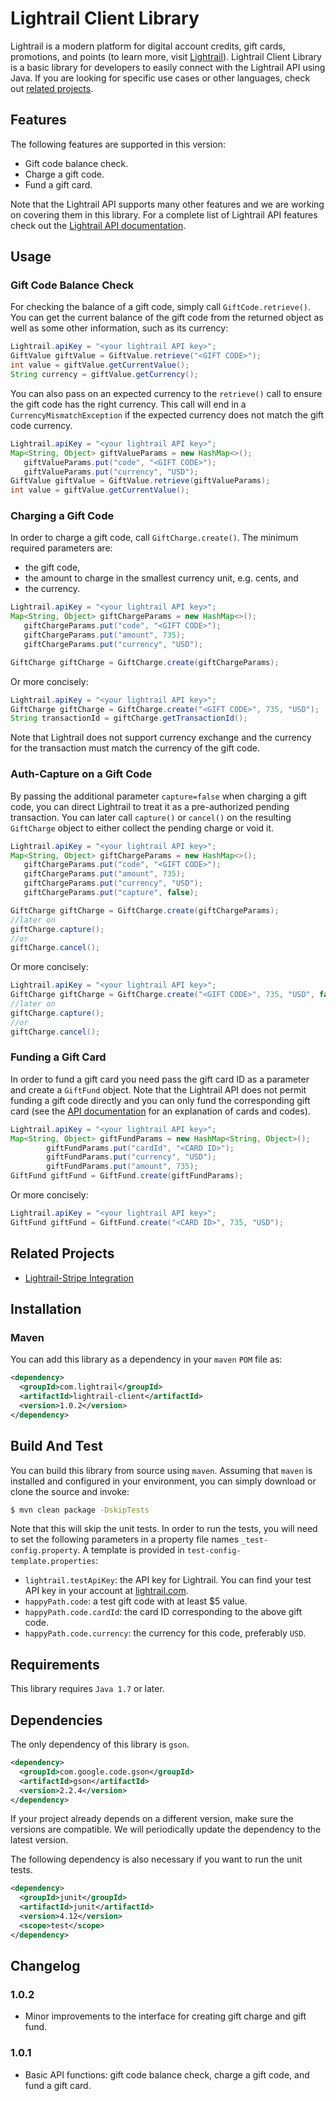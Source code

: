 

# Lightrail Client Library

Lightrail is a modern platform for digital account credits, gift cards, promotions, and points (to learn more, visit [Lightrail](https://www.lightrail.com/)). Lightrail Client Library is a basic library for developers to easily connect with the Lightrail API using Java. If you are looking for specific use cases or other languages, check out [related projects](#related-projects). 

## Features ##

The following features are supported in this version:

- Gift code balance check. 
- Charge a gift code.
- Fund a gift card.

Note that the Lightrail API supports many other features and we are working on covering them in this library. For a complete list of Lightrail API features check out the [Lightrail API documentation](https://www.lightrail.com/docs/).

## Usage ##

### Gift Code Balance Check ###
For checking the balance of a gift code, simply call `GiftCode.retrieve()`. You can get the 
current balance of the gift code from the returned object as well as some other information,
such as its currency:
```java
Lightrail.apiKey = "<your lightrail API key>";
GiftValue giftValue = GiftValue.retrieve("<GIFT CODE>");
int value = giftValue.getCurrentValue();
String currency = giftValue.getCurrency();
```
You can also pass on an expected currency to the `retrieve()` call to ensure the gift code has the right currency. This call will end in a `CurrencyMismatchException` if the expected currency does not match the gift code currency.

```java
Lightrail.apiKey = "<your lightrail API key>";
Map<String, Object> giftValueParams = new HashMap<>();
   giftValueParams.put("code", "<GIFT CODE>");
   giftValueParams.put("currency", "USD");
GiftValue giftValue = GiftValue.retrieve(giftValueParams);
int value = giftValue.getCurrentValue();
```

### Charging a Gift Code

In order to charge a gift code, call `GiftCharge.create()`. The minimum required parameters are:

- the gift code,
- the amount to charge in the smallest currency unit, e.g. cents, and
- the currency.

```java
Lightrail.apiKey = "<your lightrail API key>";
Map<String, Object> giftChargeParams = new HashMap<>();
   giftChargeParams.put("code", "<GIFT CODE>");
   giftChargeParams.put("amount", 735);
   giftChargeParams.put("currency", "USD");

GiftCharge giftCharge = GiftCharge.create(giftChargeParams);
```

Or more concisely:

```java
Lightrail.apiKey = "<your lightrail API key>";
GiftCharge giftCharge = GiftCharge.create("<GIFT CODE>", 735, "USD");
String transactionId = giftCharge.getTransactionId();
```

Note that Lightrail does not support currency exchange and the currency for the transaction must match the currency of the gift code.

### Auth-Capture on a Gift Code

By passing the additional parameter `capture=false` when charging a gift code, you can direct Lightrail to treat it as a pre-authorized pending transaction. You can later call `capture()` or `cancel()` on the resulting `GiftCharge` object to either collect the pending charge or void it.

```java
Lightrail.apiKey = "<your lightrail API key>";
Map<String, Object> giftChargeParams = new HashMap<>();
   giftChargeParams.put("code", "<GIFT CODE>");
   giftChargeParams.put("amount", 735);
   giftChargeParams.put("currency", "USD");
   giftChargeParams.put("capture", false);

GiftCharge giftCharge = GiftCharge.create(giftChargeParams);
//later on
giftCharge.capture();
//or
giftCharge.cancel();
```

Or more concisely:

```java
Lightrail.apiKey = "<your lightrail API key>";
GiftCharge giftCharge = GiftCharge.create("<GIFT CODE>", 735, "USD", false);
//later on
giftCharge.capture();
//or
giftCharge.cancel();
```


### Funding a Gift Card

In order to fund a gift card you need pass the gift card ID as a parameter and create a `GiftFund` object. Note that the Lightrail API does not permit funding a gift code directly and you can only fund the corresponding gift card (see the [API documentation](https://www.lightrail.com/docs/) for an explanation of cards and codes).

```java
Lightrail.apiKey = "<your lightrail API key>";
Map<String, Object> giftFundParams = new HashMap<String, Object>();
        giftFundParams.put("cardId", "<CARD ID>");
        giftFundParams.put("currency", "USD");
        giftFundParams.put("amount", 735);
GiftFund giftFund = GiftFund.create(giftFundParams);
```

Or more concisely:

```java
Lightrail.apiKey = "<your lightrail API key>";
GiftFund giftFund = GiftFund.create("<CARD ID>", 735, "USD");
```



## Related Projects

- [Lightrail-Stripe Integration](https://github.com/Giftbit/lightrail-stripe-java)

## Installation ##

### Maven
You can add this library as a dependency in your `maven` `POM` file as:
```xml
<dependency>
  <groupId>com.lightrail</groupId>
  <artifactId>lightrail-client</artifactId>
  <version>1.0.2</version>
</dependency>
```

## Build And Test ##
You can build  this library from source using `maven`. Assuming that `maven` is installed and configured in your 
environment, you can simply download or clone the source and invoke:
```sh
$ mvn clean package -DskipTests
```
Note that this will skip the unit tests. In order to run the tests, you will need to set the 
following parameters in a property file names `_test-config.property`. A template 
is provided in `test-config-template.properties`:
- `lightrail.testApiKey`: the API key for Lightrail. You can find your test API key in your account at 
  [lightrail.com](lightrail.com). 
- `happyPath.code`: a test gift code with at least $5 value.
- `happyPath.code.cardId`: the card ID corresponding to the above gift code.
- `happyPath.code.currency`: the currency for this code, preferably `USD`.

## Requirements ## 
This library requires `Java 1.7` or later.

## Dependencies ##

The only dependency of this library is `gson`. 
```xml
<dependency>
  <groupId>com.google.code.gson</groupId>
  <artifactId>gson</artifactId>
  <version>2.2.4</version>
</dependency>
```
If your project already depends on a different version, make sure the versions 
are compatible. We will periodically update the dependency to the latest version.

The following dependency is also necessary if you want to run the unit tests.
```xml
<dependency>
  <groupId>junit</groupId>
  <artifactId>junit</artifactId>
  <version>4.12</version>
  <scope>test</scope>
</dependency>
```
## Changelog ## 

### 1.0.2

- Minor improvements to the interface for creating gift charge and gift fund.

### 1.0.1 ###

- Basic API functions: gift code balance check, charge a gift code, and fund a gift card.

